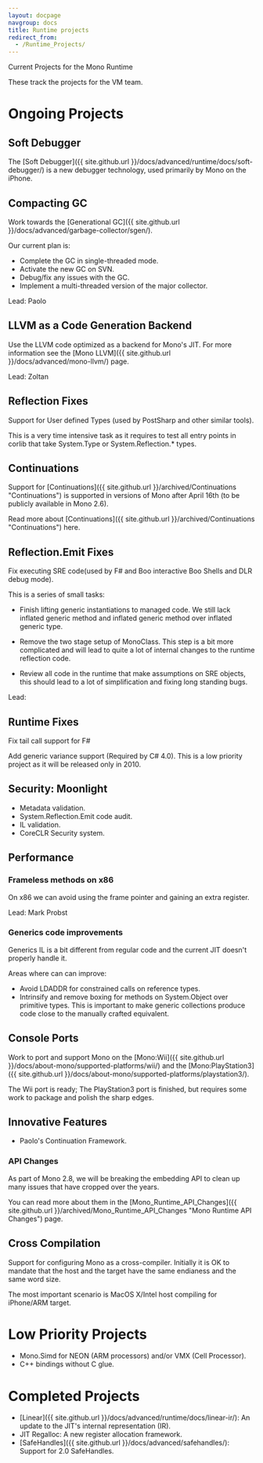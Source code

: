 ```yaml
---
layout: docpage
navgroup: docs
title: Runtime projects
redirect_from:
  - /Runtime_Projects/
---
```


Current Projects for the Mono Runtime

These track the projects for the VM team.

Ongoing Projects
================

Soft Debugger
-------------

The [Soft Debugger]({{ site.github.url }}/docs/advanced/runtime/docs/soft-debugger/) is a new debugger technology, used primarily by Mono on the iPhone.

Compacting GC
-------------

Work towards the [Generational GC]({{ site.github.url }}/docs/advanced/garbage-collector/sgen/).

Our current plan is:

-   Complete the GC in single-threaded mode.
-   Activate the new GC on SVN.
-   Debug/fix any issues with the GC.
-   Implement a multi-threaded version of the major collector.

Lead: Paolo

LLVM as a Code Generation Backend
---------------------------------

Use the LLVM code optimized as a backend for Mono's JIT. For more information see the [Mono LLVM]({{ site.github.url }}/docs/advanced/mono-llvm/) page.

Lead: Zoltan

Reflection Fixes
----------------

Support for User defined Types (used by PostSharp and other similar tools).

This is a very time intensive task as it requires to test all entry points in corlib that take System.Type or System.Reflection.\* types.

Continuations
-------------

Support for [Continuations]({{ site.github.url }}/archived/Continuations "Continuations") is supported in versions of Mono after April 16th (to be publicly available in Mono 2.6).

Read more about [Continuations]({{ site.github.url }}/archived/Continuations "Continuations") here.

Reflection.Emit Fixes
---------------------

Fix executing SRE code(used by F\# and Boo interactive Boo Shells and DLR debug mode).

This is a series of small tasks:

-   Finish lifting generic instantiations to managed code. We still lack inflated generic method and inflated generic method over inflated generic type.

-   Remove the two stage setup of MonoClass. This step is a bit more complicated and will lead to quite a lot of internal changes to the runtime reflection code.

-   Review all code in the runtime that make assumptions on SRE objects, this should lead to a lot of simplification and fixing long standing bugs.

Lead:

Runtime Fixes
-------------

Fix tail call support for F\#

Add generic variance support (Required by C\# 4.0). This is a low priority project as it will be released only in 2010.

Security: Moonlight
-------------------

-   Metadata validation.
-   System.Reflection.Emit code audit.
-   IL validation.
-   CoreCLR Security system.

Performance
-----------

### Frameless methods on x86

On x86 we can avoid using the frame pointer and gaining an extra register.

Lead: Mark Probst

### Generics code improvements

Generics IL is a bit different from regular code and the current JIT doesn't properly handle it.

Areas where can can improve:

-   Avoid LDADDR for constrained calls on reference types.
-   Intrinsify and remove boxing for methods on System.Object over primitive types. This is important to make generic collections produce code close to the manually crafted equivalent.

Console Ports
-------------

Work to port and support Mono on the [Mono:Wii]({{ site.github.url }}/docs/about-mono/supported-platforms/wii/) and the [Mono:PlayStation3]({{ site.github.url }}/docs/about-mono/supported-platforms/playstation3/).

The Wii port is ready; The PlayStation3 port is finished, but requires some work to package and polish the sharp edges.

Innovative Features
-------------------

-   Paolo's Continuation Framework.

### API Changes

As part of Mono 2.8, we will be breaking the embedding API to clean up many issues that have cropped over the years.

You can read more about them in the [Mono\_Runtime\_API\_Changes]({{ site.github.url }}/archived/Mono_Runtime_API_Changes "Mono Runtime API Changes") page.

Cross Compilation
-----------------

Support for configuring Mono as a cross-compiler. Initially it is OK to mandate that the host and the target have the same endianess and the same word size.

The most important scenario is MacOS X/Intel host compiling for iPhone/ARM target.

Low Priority Projects
=====================

-   Mono.Simd for NEON (ARM processors) and/or VMX (Cell Processor).
-   C++ bindings without C glue.

Completed Projects
==================

-   [Linear]({{ site.github.url }}/docs/advanced/runtime/docs/linear-ir/): An update to the JIT's internal representation (IR).
-   JIT Regalloc: A new register allocation framework.
-   [SafeHandles]({{ site.github.url }}/docs/advanced/safehandles/): Support for 2.0 SafeHandles.

